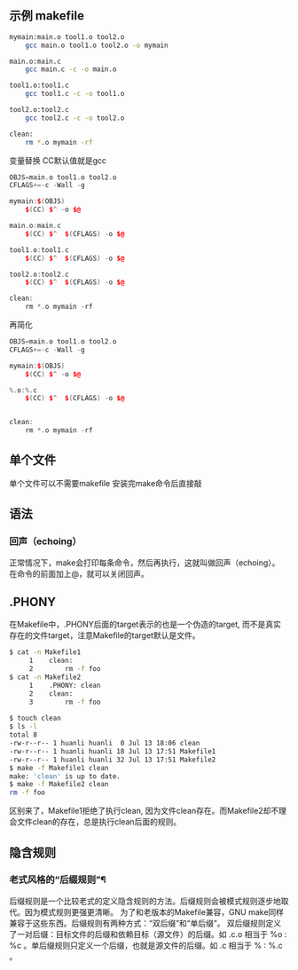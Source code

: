 ## 示例 makefile
```sh
mymain:main.o tool1.o tool2.o
	gcc main.o tool1.o tool2.o -o mymain

main.o:main.c
	gcc main.c -c -o main.o

tool1.o:tool1.c
	gcc tool1.c -c -o tool1.o

tool2.o:tool2.c
	gcc tool2.c -c -o tool2.o

clean:
	rm *.o mymain -rf
```

变量替换
CC默认值就是gcc
```cpp
OBJS=main.o tool1.o tool2.o
CFLAGS+=-c -Wall -g

mymain:$(OBJS)
	$(CC) $^ -o $@ 

main.o:main.c
	$(CC) $^  $(CFLAGS) -o $@

tool1.o:tool1.c
	$(CC) $^  $(CFLAGS) -o $@

tool2.o:tool2.c
	$(CC) $^  $(CFLAGS) -o $@

clean:
	rm *.o mymain -rf
```


再简化
```cpp
OBJS=main.o tool1.o tool2.o
CFLAGS+=-c -Wall -g

mymain:$(OBJS)
	$(CC) $^ -o $@ 

%.o:%.c
	$(CC) $^  $(CFLAGS) -o $@


clean:
	rm *.o mymain -rf
```

## 单个文件
单个文件可以不需要makefile
安装完make命令后直接敲

## 语法
### 回声（echoing）
正常情况下，make会打印每条命令，然后再执行，这就叫做回声（echoing）。
在命令的前面加上@，就可以关闭回声。

## .PHONY
在Makefile中，.PHONY后面的target表示的也是一个伪造的target, 而不是真实存在的文件target，注意Makefile的target默认是文件。
```sh
$ cat -n Makefile1
     1    clean:
     2        rm -f foo
$ cat -n Makefile2
     1    .PHONY: clean
     2    clean:
     3        rm -f foo
     
$ touch clean
$ ls -l
total 8
-rw-r--r-- 1 huanli huanli  0 Jul 13 18:06 clean
-rw-r--r-- 1 huanli huanli 18 Jul 13 17:51 Makefile1
-rw-r--r-- 1 huanli huanli 32 Jul 13 17:51 Makefile2
$ make -f Makefile1 clean
make: 'clean' is up to date.
$ make -f Makefile2 clean
rm -f foo     
```

区别来了，Makefile1拒绝了执行clean, 因为文件clean存在。而Makefile2却不理会文件clean的存在，总是执行clean后面的规则。

## 隐含规则
### 老式风格的“后缀规则”¶
后缀规则是一个比较老式的定义隐含规则的方法。后缀规则会被模式规则逐步地取代。因为模式规则更强更清晰。
为了和老版本的Makefile兼容，GNU make同样兼容于这些东西。后缀规则有两种方式：“双后缀”和“单后缀”。
双后缀规则定义了一对后缀：目标文件的后缀和依赖目标（源文件）的后缀。如 .c.o 相当于 %o : %c 。单后缀规则只定义一个后缀，也就是源文件的后缀。如 .c 相当于 % : %.c 。
